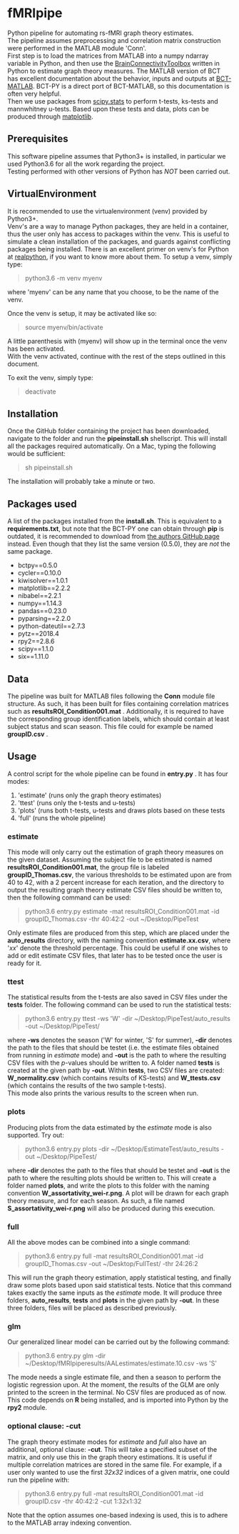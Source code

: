 # fMRIpipe
Python pipeline for automating rs-fMRI graph theory estimates.  
The pipeline assumes preprocessing and correlation matrix construction were performed in the MATLAB module 'Conn'.  
First step is to load the matrices from MATLAB into a numpy ndarray variable in Python,
and then use the [BrainConnectivityToolbox](https://github.com/aestrivex/bctpy) written in Python to estimate graph theory measures.
The MATLAB version of BCT has excellent documentation about the behavior, inputs and outputs at [BCT-MATLAB](https://sites.google.com/site/bctnet/measures/list). BCT-PY is a direct port of BCT-MATLAB, so this documentation is often very helpful.   
Then we use packages from [scipy.stats](https://docs.scipy.org/doc/scipy/reference/stats.html) to perform t-tests, ks-tests and mannwhitney u-tests. Based upon these tests and data, plots can be produced through [matplotlib](https://matplotlib.org).

## Prerequisites
This software pipeline assumes that Python3+ is installed, in particular we used Python3.6 for all the work regarding the project.   
Testing performed with other versions of Python has _NOT_ been carried out.

## VirtualEnvironment
It is recommended to use the virtualenvironment (venv) provided by Python3+.  
Venv's are a way to manage Python packages, they are held in a container, thus the user only has access to packages within the venv. This is useful to simulate a clean installation of the packages, and guards against conflicting packages being installed. 
There is an excellent primer on venv's for Python at [realpython](https://realpython.com/python-virtual-environments-a-primer/),
if you want to know more about them. 
To setup a venv, simply type:
> python3.6 -m venv myenv  

where 'myenv' can be any name that you choose, to be the name of the venv.

Once the venv is setup, it may be activated like so:

>source myenv/bin/activate

A little parenthesis with (myenv) will show up in the terminal once the venv has been activated.  
With the venv activated, continue with the rest of the steps outlined in this document. 

To exit the venv, simply type:

>deactivate

## Installation

Once the GitHub folder containing the project has been downloaded, navigate to the folder and
run the **pipeinstall.sh** shellscript. This will install all the packages required automatically.
On a Mac, typing the following would be sufficient:

>sh pipeinstall.sh

The installation will probably take a minute or two. 

## Packages used

A list of the packages installed from the **install.sh**. This is equivalent to a **requirements.txt**, but note that the BCT-PY one can obtain through **pip** is outdated, it is recommended to download from [the authors GitHub page](https://github.com/aestrivex/bctpy) instead. Even though that they list the same version (0.5.0), they are _not_ the same package. 

* bctpy==0.5.0
* cycler==0.10.0
* kiwisolver==1.0.1
* matplotlib==2.2.2
* nibabel==2.2.1
* numpy==1.14.3
* pandas==0.23.0
* pyparsing==2.2.0
* python-dateutil==2.7.3
* pytz==2018.4
* rpy2==2.8.6
* scipy==1.1.0
* six==1.11.0


## Data

The pipeline was built for MATLAB files following the **Conn** module file structure. As such, it has been built for files
containing correlation matrices such as **resultsROI_Condition001.mat** . Additionally, it is required to have the corresponding
group identification labels, which should contain at least subject status and scan season. This file could for example be named **groupID.csv** .


## Usage

A control script for the whole pipeline can be found in **entry.py** . It has four modes:

1. 'estimate' (runs only the graph theory estimates)
2. 'ttest' (runs only the t-tests and u-tests)
3. 'plots' (runs both t-tests, u-tests and draws plots based on these tests
4. 'full' (runs the whole pipeline)

### estimate

This mode will only carry out the estimation of graph theory measures on the given dataset.
Assuming the subject file to be estimated is named **resultsROI_Condition001.mat**, 
the group file is labeled **groupID_Thomas.csv**,
the various thresholds to be estimated upon are from 40 to 42, with a 2 percent increase for each iteration,
and the directory to output the resulting graph theory estimate CSV files should be written to,
then the following command can be used:

>python3.6 entry.py estimate -mat resultsROI_Condition001.mat -id groupID_Thomas.csv -thr 40:42:2 -out ~/Desktop/PipeTest

Only estimate files are produced from this step, which are placed under the **auto_results** directory, with the naming convention **estimate.xx.csv**, where '_xx_' denote the threshold percentage. 
This could be useful if one wishes to add or edit estimate CSV files, that later has to be tested once the user is ready for it. 

### ttest

The statistical results from the t-tests are also saved in CSV files under the **tests** folder. 
The following command can be used to run the statistical tests:

>python3.6 entry.py ttest -ws 'W' -dir ~/Desktop/PipeTest/auto_results -out ~/Desktop/PipeTest/

where **-ws** denotes the season ('W' for winter, 'S' for summer), **-dir** denotes the path to the files that should be testet (i.e. the estimate files obtained from running in _estimate_ mode) and **-out** is the path to where the resulting CSV files with the _p_-values should be written to. A folder named **tests** is created at the given path by **-out**. Within **tests**, two CSV files are created: **W_normality.csv** (which contains results of KS-tests) and **W_ttests.csv** (which contains the results of the two sample t-tests).  
This mode also prints the various results to the screen when run. 

### plots

Producing plots from the data estimated by the _estimate_ mode is also supported. Try out:

>python3.6 entry.py plots -dir ~/Desktop/EstimateTest/auto_results -out ~/Desktop/PipeTest/

where **-dir** denotes the path to the files that should be testet and **-out** is the path to where the resulting plots should be written to.
This will create a folder named **plots**, and write the plots to this folder with the naming convention **W_assortativity_wei-r.png**.
A plot will be drawn for each graph theory measure, and for each season. As such, a file named **S_assortativity_wei-r.png** will also be produced during this execution. 

### full

All the above modes can be combined into a single command:

>python3.6 entry.py full -mat resultsROI_Condition001.mat -id groupID_Thomas.csv -out ~/Desktop/FullTest/ -thr 24:26:2

This will run the graph theory estimation, apply statistical testing, and finally draw some plots based upon said statistical tests. Notice that this command takes exactly the same inputs as the _estimate_ mode. It will produce three folders, **auto_results**, **tests** and **plots** in the given path by **-out**. In these three folders, files will be placed as described previously. 

### glm

Our generalized linear model can be carried out by the following command:

>python3.6 entry.py glm -dir ~/Desktop/fMRIpiperesults/AALestimates/estimate.10.csv -ws 'S'

The mode needs a single estimate file, and then a season to perform the logistic regression upon. At the moment, the results of the GLM are only printed to the screen in the terminal. No CSV files are produced as of now. This code depends on **R** being installed, and is imported into Python by the **rpy2** module.

### optional clause: -cut

The graph theory estimate modes for _estimate_ and _full_ also have an additional, optional clause: **-cut**. This will take a specified subset of the matrix, and only use this in the graph theory estimations. It is useful if multiple correlation matrices are stored in the same file. For example, if a user only wanted to use the first _32x32_ indices of a given matrix, one could run the pipeline with:

>python3.6 entry.py full -mat resultsROI_Condition001.mat -id groupID.csv -thr 40:42:2 -cut 1:32x1:32

Note that the option assumes one-based indexing is used, this is to adhere to the MATLAB array indexing convention.



































